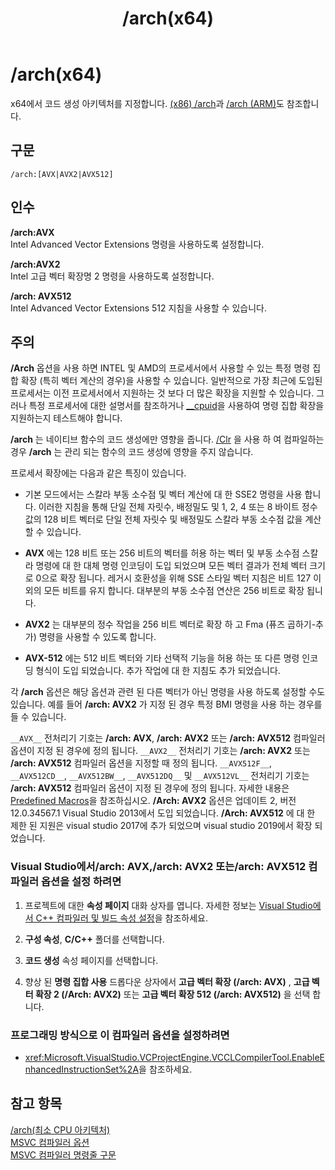 ﻿---
title: /arch(x64)
ms.date: 10/01/2019
ms.assetid: ecda22bf-5bed-43f4-99fb-88aedd83d9d8
ms.openlocfilehash: 0ade6d9f744339ebaf38981d81334340b56080cb
ms.sourcegitcommit: 4517932a67bbf2db16cfb122d3bef57a43696242
ms.translationtype: MT
ms.contentlocale: ko-KR
ms.lasthandoff: 10/02/2019
ms.locfileid: "71816231"
---
# <a name="arch-x64"></a>/arch(x64)

x64에서 코드 생성 아키텍처를 지정합니다. [(x86) /arch](arch-x86.md)과 [/arch (ARM)](arch-arm.md)도 참조합니다.

## <a name="syntax"></a>구문

```
/arch:[AVX|AVX2|AVX512]
```

## <a name="arguments"></a>인수

**/arch:AVX**<br/>
Intel Advanced Vector Extensions 명령을 사용하도록 설정합니다.

**/arch:AVX2**<br/>
Intel 고급 벡터 확장명 2 명령을 사용하도록 설정합니다.

**/arch: AVX512**<br/>
Intel Advanced Vector Extensions 512 지침을 사용할 수 있습니다.

## <a name="remarks"></a>주의

**/Arch** 옵션을 사용 하면 INTEL 및 AMD의 프로세서에서 사용할 수 있는 특정 명령 집합 확장 (특히 벡터 계산의 경우)을 사용할 수 있습니다. 일반적으로 가장 최근에 도입된 프로세서는 이전 프로세서에서 지원하는 것 보다 더 많은 확장을 지원할 수 있습니다. 그러나 특정 프로세서에 대한 설명서를 참조하거나 [__cpuid](../../intrinsics/cpuid-cpuidex.md)을 사용하여 명령 집합 확장을 지원하는지 테스트해야 합니다.

**/arch** 는 네이티브 함수의 코드 생성에만 영향을 줍니다. [/Clr](clr-common-language-runtime-compilation.md) 을 사용 하 여 컴파일하는 경우 **/arch** 는 관리 되는 함수의 코드 생성에 영향을 주지 않습니다.

프로세서 확장에는 다음과 같은 특징이 있습니다.

- 기본 모드에서는 스칼라 부동 소수점 및 벡터 계산에 대 한 SSE2 명령을 사용 합니다. 이러한 지침을 통해 단일 전체 자릿수, 배정밀도 및 1, 2, 4 또는 8 바이트 정수 값의 128 비트 벡터로 단일 전체 자릿수 및 배정밀도 스칼라 부동 소수점 값을 계산할 수 있습니다.

- **AVX** 에는 128 비트 또는 256 비트의 벡터를 허용 하는 벡터 및 부동 소수점 스칼라 명령에 대 한 대체 명령 인코딩이 도입 되었으며 모든 벡터 결과가 전체 벡터 크기로 0으로 확장 됩니다. 레거시 호환성을 위해 SSE 스타일 벡터 지침은 비트 127 이외의 모든 비트를 유지 합니다. 대부분의 부동 소수점 연산은 256 비트로 확장 됩니다.

- **AVX2** 는 대부분의 정수 작업을 256 비트 벡터로 확장 하 고 Fma (퓨즈 곱하기-추가) 명령을 사용할 수 있도록 합니다.

- **AVX-512** 에는 512 비트 벡터와 기타 선택적 기능을 허용 하는 또 다른 명령 인코딩 형식이 도입 되었습니다. 추가 작업에 대 한 지침도 추가 되었습니다.

각 **/arch** 옵션은 해당 옵션과 관련 된 다른 벡터가 아닌 명령을 사용 하도록 설정할 수도 있습니다. 예를 들어 **/arch: AVX2** 가 지정 된 경우 특정 BMI 명령을 사용 하는 경우를 들 수 있습니다.

`__AVX__` 전처리기 기호는 **/arch: AVX**, **/arch: AVX2** 또는 **/arch: AVX512** 컴파일러 옵션이 지정 된 경우에 정의 됩니다. `__AVX2__` 전처리기 기호는 **/arch: AVX2** 또는 **/arch: AVX512** 컴파일러 옵션을 지정할 때 정의 됩니다. `__AVX512F__`, `__AVX512CD__`, `__AVX512BW__`, `__AVX512DQ__` 및 `__AVX512VL__` 전처리기 기호는 **/arch: AVX512** 컴파일러 옵션이 지정 된 경우에 정의 됩니다. 자세한 내용은 [Predefined Macros](../../preprocessor/predefined-macros.md)을 참조하십시오. **/Arch: AVX2** 옵션은 업데이트 2, 버전 12.0.34567.1 Visual Studio 2013에서 도입 되었습니다. **/Arch: AVX512** 에 대 한 제한 된 지원은 visual studio 2017에 추가 되었으며 visual studio 2019에서 확장 되었습니다.

### <a name="to-set-the-archavx-archavx2-or-archavx512-compiler-option-in-visual-studio"></a>Visual Studio에서/arch: AVX,/arch: AVX2 또는/arch: AVX512 컴파일러 옵션을 설정 하려면

1. 프로젝트에 대한 **속성 페이지** 대화 상자를 엽니다. 자세한 정보는 [Visual Studio에서 C++ 컴파일러 및 빌드 속성 설정](../working-with-project-properties.md)을 참조하세요.

1. **구성 속성**, **C/C++** 폴더를 선택합니다.

1. **코드 생성** 속성 페이지를 선택합니다.

1. 향상 된 **명령 집합 사용** 드롭다운 상자에서 **고급 벡터 확장 (/arch: AVX)** , **고급 벡터 확장 2 (/Arch: AVX2)** 또는 **고급 벡터 확장 512 (/arch: AVX512)** 을 선택 합니다.

### <a name="to-set-this-compiler-option-programmatically"></a>프로그래밍 방식으로 이 컴파일러 옵션을 설정하려면

- <xref:Microsoft.VisualStudio.VCProjectEngine.VCCLCompilerTool.EnableEnhancedInstructionSet%2A>을 참조하세요.

## <a name="see-also"></a>참고 항목

[/arch(최소 CPU 아키텍처)](arch-minimum-cpu-architecture.md)<br/>
[MSVC 컴파일러 옵션](compiler-options.md)<br/>
[MSVC 컴파일러 명령줄 구문](compiler-command-line-syntax.md)

